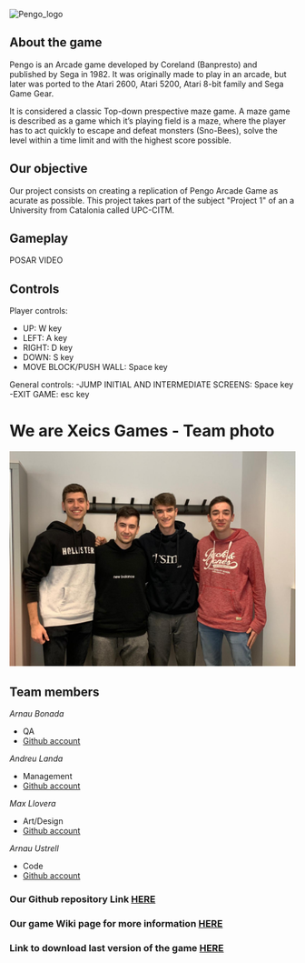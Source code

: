 ![Pengo_logo](https://images.launchbox-app.com/fd8e179b-c3bb-4a87-922a-de5617c7cd5f.png)


## About the game
Pengo is an Arcade game developed by Coreland (Banpresto) and published 
by Sega in 1982. It was originally made to play in an arcade, but later 
was ported to the Atari 2600, Atari 5200, Atari 8-bit family and Sega Game Gear.

It is considered a classic Top-down prespective maze game. A maze game is described 
as a game which it’s playing field is a maze, where the player has to act quickly 
to escape and defeat monsters (Sno-Bees), solve the level within a time limit and 
with the highest score possible.

## Our objective
Our project consists on creating a replication of Pengo Arcade Game as acurate as possible. This project takes part of the subject "Project 1" of an a University from Catalonia called UPC-CITM.

## Gameplay
POSAR VIDEO

## Controls
Player controls:
- UP: W key
- LEFT: A key
- RIGHT: D key
- DOWN: S key
- MOVE BLOCK/PUSH WALL: Space key

General controls:
-JUMP INITIAL AND INTERMEDIATE SCREENS: Space key
-EXIT GAME: esc key

# We are Xeics Games - Team photo

![](teamphoto.jpeg)

## Team members

_Arnau Bonada_
* QA
* [Github account](https://github.com/arnaubonada)

_Andreu Landa_
* Management
* [Github account](https://github.com/Landama01)

_Max Llovera_
* Art/Design
* [Github account](https://github.com/MaxLlovera)

_Arnau Ustrell_
* Code
* [Github account](https://github.com/ArnauUstrell)


### Our Github repository Link [HERE](https://github.com/arnaubonada/Xeics_repositori)
### Our game Wiki page for more information [HERE](https://github.com/Wilhelman/Gunbird_P01/wiki)
### Link to download last version of the game [HERE]()
